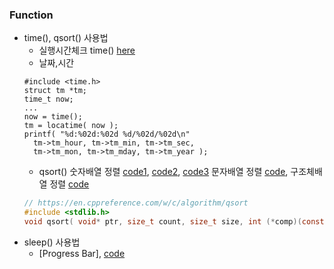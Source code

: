 ### Function
* time(), qsort() 사용법
  * 실행시간체크 time() [here](https://github.com/csbyun-data/C-Pro/blob/main/chap01/Running_time.c)
  * 날짜,시간  
  ```
  #include <time.h>
  struct tm *tm;
  time_t now;
  ...
  now = time();
  tm = locatime( now );
  printf( "%d:%02d:%02d %d/%02d/%02d\n"
    tm->tm_hour, tm->tm_min, tm->tm_sec,
    tm->tm_mon, tm->tm_mday, tm->tm_year );
  ```
  * qsort() 숫자배열 정렬 [code1](https://github.com/csbyun-data/C-Pro/blob/main/chap01/QSort/qsort_num1.c), [code2](https://github.com/csbyun-data/C-Pro/blob/main/chap01/QSort/qsort_num2.c), [code3](https://github.com/csbyun-data/C-Pro/blob/main/chap01/QSort/qsort_num3.c) 문자배열 정렬 [code](https://github.com/csbyun-data/C-Pro/blob/main/chap01/QSort/qsort_word1.c), 구조체배열 정렬 [code](https://github.com/csbyun-data/C-Pro/blob/main/chap01/QSort/qsort_struct1.c)
   ```c
   // https://en.cppreference.com/w/c/algorithm/qsort
   #include <stdlib.h>
   void qsort( void* ptr, size_t count, size_t size, int (*comp)(const void*, const void*) );
   ```
* sleep() 사용법
   * [Progress Bar], [code](https://github.com/csbyun-data/C-Pro/blob/main/chap01/Time/progress_bar.c)

